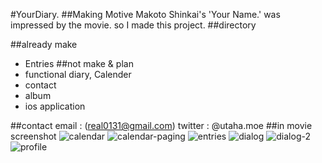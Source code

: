 #YourDiary.
##Making Motive
Makoto Shinkai's 'Your Name.' was impressed by the movie. so I made this project.
##directory

##already make
* Entries
##not make & plan
* functional diary, Calender
* contact
* album
* ios application

##contact
email : (real0131@gmail.com)
twitter : @utaha.moe
##in movie screenshot
![calendar](/asset/calendar.png)
![calendar-paging](/asset/calendar-paging.png)
![entries](/asset/entries.png)
![dialog](/asset/dialog.png)
![dialog-2](/asset/dialog-2.png)
![profile](/asset/profile.png)

